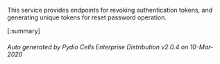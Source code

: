 






This service provides endpoints for revoking authentication tokens, and generating unique tokens for reset password operation.

[:summary]

###### Auto generated by Pydio Cells Enterprise Distribution v2.0.4 on 10-Mar-2020
